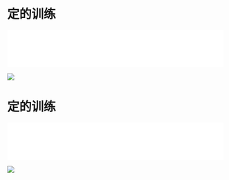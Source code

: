 # 定的训练
<iframe frameborder="0" marginwidth="0" marginheight="0" width=500 height=86 src="./mp3/14-0.mp3"></iframe>

![](./img/14-0.webp)

# 定的训练
<iframe frameborder="0" marginwidth="0" marginheight="0" width=500 height=86 src="./mp3/14-0.mp3"></iframe>

![](./img/14-0.webp)

